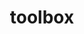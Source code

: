 ---
layout: smileys&emotion
title: toolbox
emoji: toolbox
permalink: 🧰.html
image: assets/img/3moji/toolbox.png
---